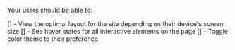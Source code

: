Your users should be able to:

[] - View the optimal layout for the site depending on their device's screen size
[] - See hover states for all interactive elements on the page
[] - Toggle color theme to their preference
